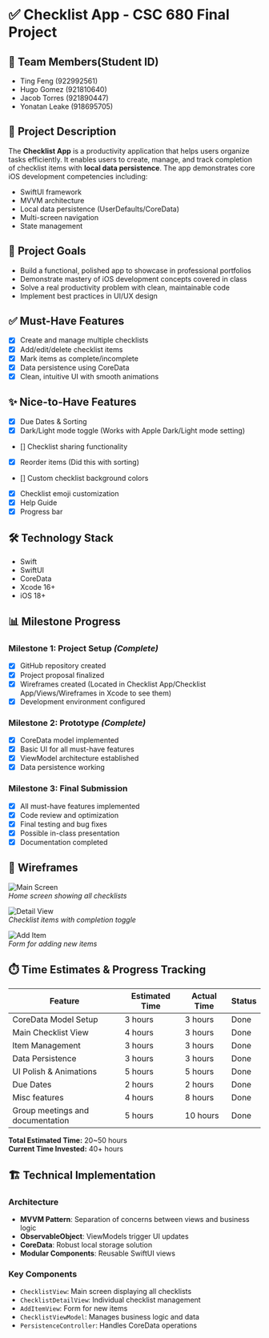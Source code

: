 # ✅ Checklist App - CSC 680 Final Project

## 👥 Team Members(Student ID)
- Ting Feng (922992561)
- Hugo Gomez (921810640)
- Jacob Torres  (921890447)
- Yonatan Leake  (918695705)  

## 📱 Project Description
The **Checklist App** is a productivity application that helps users organize tasks efficiently. It enables users to create, manage, and track completion of checklist items with **local data persistence**. The app demonstrates core iOS development competencies including:

- SwiftUI framework  
- MVVM architecture  
- Local data persistence (UserDefaults/CoreData)  
- Multi-screen navigation  
- State management  

## 🎯 Project Goals
- Build a functional, polished app to showcase in professional portfolios  
- Demonstrate mastery of iOS development concepts covered in class  
- Solve a real productivity problem with clean, maintainable code  
- Implement best practices in UI/UX design  

## ✅ Must-Have Features
- [X] Create and manage multiple checklists  
- [X] Add/edit/delete checklist items  
- [X] Mark items as complete/incomplete  
- [X] Data persistence using CoreData  
- [X] Clean, intuitive UI with smooth animations  

## ✨ Nice-to-Have Features
- [X] Due Dates & Sorting  
- [X] Dark/Light mode toggle (Works with Apple Dark/Light mode setting)
- [] Checklist sharing functionality  
- [X] Reorder items (Did this with sorting) 
- [] Custom checklist background colors
- [X] Checklist emoji customization
- [X] Help Guide
- [X] Progress bar

## 🛠️ Technology Stack
- Swift  
- SwiftUI  
- CoreData  
- Xcode 16+  
- iOS 18+  

## 📊 Milestone Progress

### Milestone 1: Project Setup *(Complete)*
- [x] GitHub repository created  
- [x] Project proposal finalized  
- [X] Wireframes created (Located in Checklist App/Checklist App/Views/Wireframes in Xcode to see them)  
- [X] Development environment configured  

### Milestone 2: Prototype *(Complete)*
- [X] CoreData model implemented  
- [X] Basic UI for all must-have features  
- [X] ViewModel architecture established  
- [X] Data persistence working  

### Milestone 3: Final Submission
- [X] All must-have features implemented  
- [X] Code review and optimization  
- [X] Final testing and bug fixes  
- [X] Possible in-class presentation  
- [X] Documentation completed  

## 🎨 Wireframes
![Main Screen](wireframes/main.png)  
*Home screen showing all checklists*

![Detail View](wireframes/detail.png)  
*Checklist items with completion toggle*

![Add Item](wireframes/add.png)  
*Form for adding new items*

## ⏱️ Time Estimates & Progress Tracking

| Feature                  | Estimated Time | Actual Time | Status       |
|--------------------------|----------------|-------------|--------------|
| CoreData Model Setup     | 3 hours        | 3 hours     | Done         |
| Main Checklist View      | 4 hours        | 3 hours     | Done         |
| Item Management          | 3 hours        | 3 hours     | Done         |
| Data Persistence         | 3 hours        | 3 hours     | Done         |
| UI Polish & Animations   | 5 hours        | 5 hours     | Done         |
| Due Dates                | 2 hours        | 2 hours     | Done         |
| Misc features            | 4 hours        | 8 hours     | Done         |
| Group meetings and documentation          | 5 hours        | 10 hours     | Done         |



**Total Estimated Time:** 20~50 hours  
**Current Time Invested:** 40+ hours

## 🏗️ Technical Implementation

### Architecture
- **MVVM Pattern**: Separation of concerns between views and business logic  
- **ObservableObject**: ViewModels trigger UI updates  
- **CoreData**: Robust local storage solution  
- **Modular Components**: Reusable SwiftUI views  

### Key Components
- `ChecklistView`: Main screen displaying all checklists  
- `ChecklistDetailView`: Individual checklist management  
- `AddItemView`: Form for new items  
- `ChecklistViewModel`: Manages business logic and data  
- `PersistenceController`: Handles CoreData operations  
